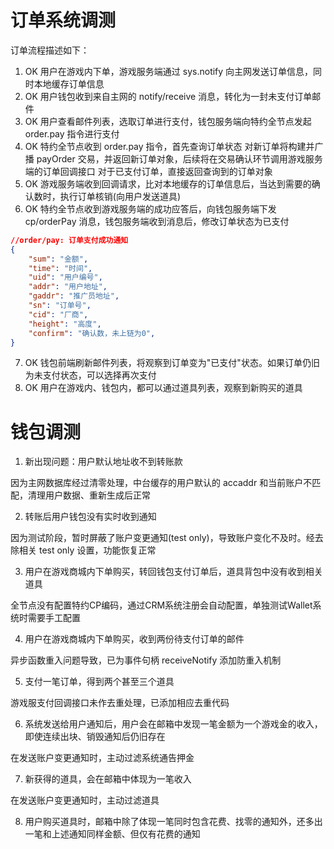 # 订单系统调测

订单流程描述如下：
1. OK 用户在游戏内下单，游戏服务端通过 sys.notify 向主网发送订单信息，同时本地缓存订单信息
2. OK 用户钱包收到来自主网的 notify/receive 消息，转化为一封未支付订单邮件
3. OK 用户查看邮件列表，选取订单进行支付，钱包服务端向特约全节点发起 order.pay 指令进行支付
4. OK 特约全节点收到 order.pay 指令，首先查询订单状态
    对新订单将构建并广播 payOrder 交易，并返回新订单对象，后续将在交易确认环节调用游戏服务端的订单回调接口
    对于已支付订单，直接返回查询到的订单对象
5. OK 游戏服务端收到回调请求，比对本地缓存的订单信息后，当达到需要的确认数时，执行订单核销(向用户发送道具)
6. OK 特约全节点收到游戏服务端的成功应答后，向钱包服务端下发 cp/orderPay 消息，钱包服务端收到消息后，修改订单状态为已支付
```json
//order/pay: 订单支付成功通知
{
    "sum": "金额",
    "time": "时间",
    "uid": "用户编号",
    "addr": "用户地址",
    "gaddr": "推广员地址",
    "sn": "订单号",
    "cid": "厂商",
    "height": "高度",
    "confirm": "确认数，未上链为0",
}
```
7. OK 钱包前端刷新邮件列表，将观察到订单变为"已支付"状态。如果订单仍旧为未支付状态，可以选择再次支付
8. OK 用户在游戏内、钱包内，都可以通过道具列表，观察到新购买的道具

# 钱包调测

1. 新出现问题：用户默认地址收不到转账款

因为主网数据库经过清零处理，中台缓存的用户默认的 accaddr 和当前账户不匹配，清理用户数据、重新生成后正常

2. 转账后用户钱包没有实时收到通知

因为测试阶段，暂时屏蔽了账户变更通知(test only)，导致账户变化不及时。经去除相关 test only 设置，功能恢复正常

3. 用户在游戏商城内下单购买，转回钱包支付订单后，道具背包中没有收到相关道具

全节点没有配置特约CP编码，通过CRM系统注册会自动配置，单独测试Wallet系统时需要手工配置

4. 用户在游戏商城内下单购买，收到两份待支付订单的邮件

异步函数重入问题导致，已为事件句柄 receiveNotify 添加防重入机制

5. 支付一笔订单，得到两个甚至三个道具

游戏服支付回调接口未作去重处理，已添加相应去重代码

6. 系统发送给用户通知后，用户会在邮箱中发现一笔金额为一个游戏金的收入，即使连续出块、销毁通知后仍旧存在

在发送账户变更通知时，主动过滤系统通告押金

7. 新获得的道具，会在邮箱中体现为一笔收入

在发送账户变更通知时，主动过滤道具

8. 用户购买道具时，邮箱中除了体现一笔同时包含花费、找零的通知外，还多出一笔和上述通知同样金额、但仅有花费的通知
